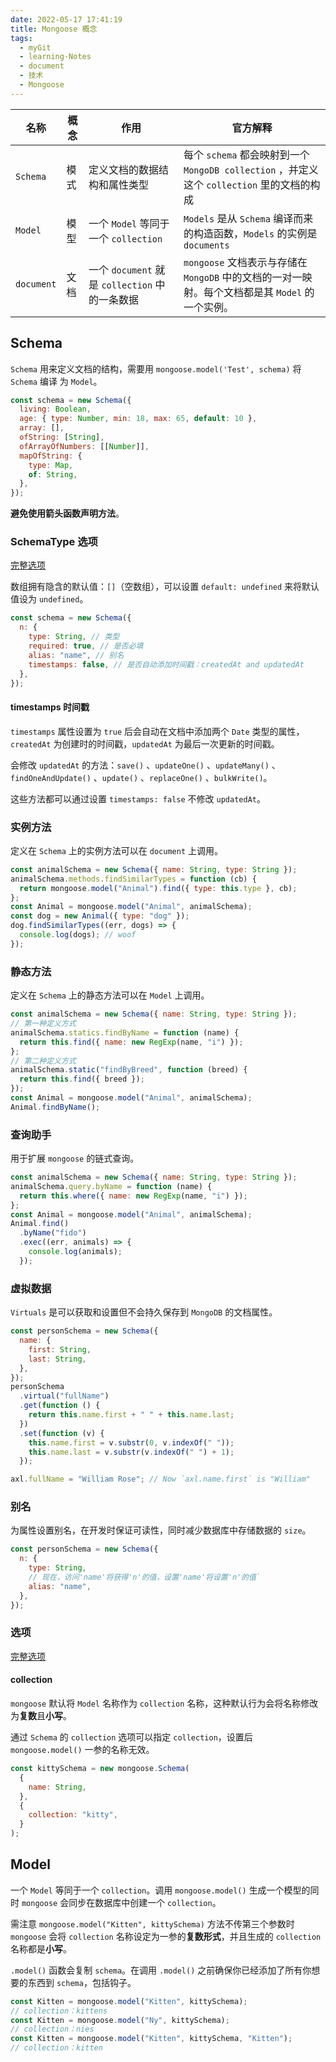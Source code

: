 ```yaml
---
date: 2022-05-17 17:41:19
title: Mongoose 概念
tags:
  - myGit
  - learning-Notes
  - document
  - 技术
  - Mongoose
---
```


| 名称       | 概念 | 作用                                           | 官方解释                                                                                        |
| ---------- | ---- | ---------------------------------------------- | ----------------------------------------------------------------------------------------------- |
| `Schema`   | 模式 | 定义文档的数据结构和属性类型                   | 每个 `schema` 都会映射到一个 `MongoDB collection` ，并定义这个 `collection` 里的文档的构成      |
| `Model`    | 模型 | 一个 `Model` 等同于一个 `collection`           | `Models` 是从 `Schema` 编译而来的构造函数，`Models` 的实例是 `documents`                        |
| `document` | 文档 | 一个 `document` 就是 `collection` 中的一条数据 | `mongoose` 文档表示与存储在 `MongoDB` 中的文档的一对一映射。每个文档都是其 `Model` 的一个实例。 |

## Schema

`Schema` 用来定义文档的结构，需要用 `mongoose.model('Test', schema)` 将 `Schema` 编译 为 `Model`。

```js
const schema = new Schema({
  living: Boolean,
  age: { type: Number, min: 18, max: 65, default: 10 },
  array: [],
  ofString: [String],
  ofArrayOfNumbers: [[Number]],
  mapOfString: {
    type: Map,
    of: String,
  },
});
```

**避免使用箭头函数声明方法**。

### SchemaType 选项

[完整选项](https://mongoosejs.com/docs/schematypes.html#schematype-options)

数组拥有隐含的默认值：`[]`（空数组），可以设置 `default: undefined` 来将默认值设为 `undefined`。

```js
const schema = new Schema({
  n: {
    type: String, // 类型
    required: true, // 是否必填
    alias: "name", // 别名
    timestamps: false, // 是否自动添加时间戳：createdAt and updatedAt
  },
});
```

#### timestamps 时间戳

`timestamps` 属性设置为 `true` 后会自动在文档中添加两个 `Date` 类型的属性，`createdAt` 为创建时的时间戳，`updatedAt` 为最后一次更新的时间戳。

会修改 `updatedAt` 的方法：`save()` 、`updateOne()` 、`updateMany()` 、`findOneAndUpdate()` 、`update()` 、`replaceOne()` 、`bulkWrite()`。

这些方法都可以通过设置 `timestamps: false` 不修改 `updatedAt`。

### 实例方法

定义在 `Schema` 上的实例方法可以在 `document` 上调用。

```js
const animalSchema = new Schema({ name: String, type: String });
animalSchema.methods.findSimilarTypes = function (cb) {
  return mongoose.model("Animal").find({ type: this.type }, cb);
};
const Animal = mongoose.model("Animal", animalSchema);
const dog = new Animal({ type: "dog" });
dog.findSimilarTypes((err, dogs) => {
  console.log(dogs); // woof
});
```

### 静态方法

定义在 `Schema` 上的静态方法可以在 `Model` 上调用。

```js
const animalSchema = new Schema({ name: String, type: String });
// 第一种定义方式
animalSchema.statics.findByName = function (name) {
  return this.find({ name: new RegExp(name, "i") });
};
// 第二种定义方式
animalSchema.static("findByBreed", function (breed) {
  return this.find({ breed });
});
const Animal = mongoose.model("Animal", animalSchema);
Animal.findByName();
```

### 查询助手

用于扩展 `mongoose` 的链式查询。

```js
const animalSchema = new Schema({ name: String, type: String });
animalSchema.query.byName = function (name) {
  return this.where({ name: new RegExp(name, "i") });
};
const Animal = mongoose.model("Animal", animalSchema);
Animal.find()
  .byName("fido")
  .exec((err, animals) => {
    console.log(animals);
  });
```

### 虚拟数据

`Virtuals` 是可以获取和设置但不会持久保存到 `MongoDB` 的文档属性。

```js
const personSchema = new Schema({
  name: {
    first: String,
    last: String,
  },
});
personSchema
  .virtual("fullName")
  .get(function () {
    return this.name.first + " " + this.name.last;
  })
  .set(function (v) {
    this.name.first = v.substr(0, v.indexOf(" "));
    this.name.last = v.substr(v.indexOf(" ") + 1);
  });

axl.fullName = "William Rose"; // Now `axl.name.first` is "William"
```

### 别名

为属性设置别名，在开发时保证可读性，同时减少数据库中存储数据的 `size`。

```js
const personSchema = new Schema({
  n: {
    type: String,
    // 现在，访问'name'将获得'n'的值，设置'name'将设置'n'的值`
    alias: "name",
  },
});
```

### 选项

[完整选项](https://mongoosejs.com/docs/guide.html#options)

#### collection

`mongoose` 默认将 `Model` 名称作为 `collection` 名称，这种默认行为会将名称修改为**复数**且**小写**。

通过 `Schema` 的 `collection` 选项可以指定 `collection`，设置后 `mongoose.model()` 一参的名称无效。

```js
const kittySchema = new mongoose.Schema(
  {
    name: String,
  },
  {
    collection: "kitty",
  }
);
```

## Model

一个 `Model` 等同于一个 `collection`。调用 `mongoose.model()` 生成一个模型的同时 `mongoose` 会同步在数据库中创建一个 `collection`。

需注意 `mongoose.model("Kitten", kittySchema)` 方法不传第三个参数时 `mongoose` 会将 `collection` 名称设定为一参的**复数形式**，并且生成的 `collection` 名称都是**小写**。

`.model()` 函数会复制 `schema`。在调用 `.model()` 之前确保你已经添加了所有你想要的东西到 `schema`，包括钩子。

```js
const Kitten = mongoose.model("Kitten", kittySchema);
// collection：kittens
const Kitten = mongoose.model("Ny", kittySchema);
// collection：nies
const Kitten = mongoose.model("Kitten", kittySchema, "Kitten");
// collection：kitten
```
